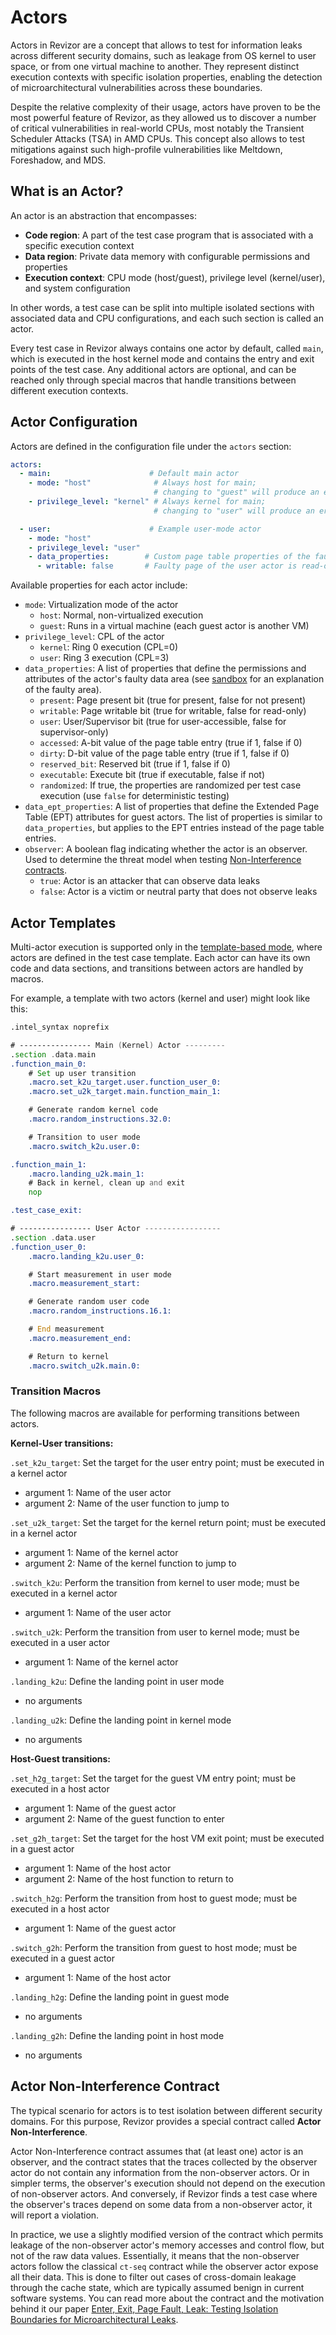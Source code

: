 # Actors

Actors in Revizor are a concept that allows to test for information leaks across different security domains, such as leakage from OS kernel to user space, or from one virtual machine to another. They represent distinct execution contexts with specific isolation properties, enabling the detection of microarchitectural vulnerabilities across these boundaries.

Despite the relative complexity of their usage, actors have proven to be the most powerful feature of Revizor, as they allowed us to discover a number of critical vulnerabilities in real-world CPUs, most notably the Transient Scheduler Attacks (TSA) in AMD CPUs. This concept also allows to test mitigations against such high-profile vulnerabilities like Meltdown, Foreshadow, and MDS.

## What is an Actor?

An actor is an abstraction that encompasses:

- **Code region**: A part of the test case program that is associated with a specific execution context
- **Data region**: Private data memory with configurable permissions and properties
- **Execution context**: CPU mode (host/guest), privilege level (kernel/user), and system configuration

In other words, a test case can be split into multiple isolated sections with associated data and CPU configurations, and each such section is called an actor.

Every test case in Revizor always contains one actor by default, called `main`, which is executed in the host kernel mode and contains the entry and exit points of the test case. Any additional actors are optional, and can be reached only through special macros that handle transitions between different execution contexts.

## Actor Configuration

Actors are defined in the configuration file under the `actors` section:

```yaml
actors:
  - main:                      # Default main actor
    - mode: "host"              # Always host for main;
                                # changing to "guest" will produce an error
    - privilege_level: "kernel" # Always kernel for main;
                                # changing to "user" will produce an error

  - user:                      # Example user-mode actor
    - mode: "host"
    - privilege_level: "user"
    - data_properties:        # Custom page table properties of the faulty page
      - writable: false       # Faulty page of the user actor is read-only
```

Available properties for each actor include:

* `mode`: Virtualization mode of the actor
    - `host`: Normal, non-virtualized execution
    - `guest`: Runs in a virtual machine (each guest actor is another VM)
* `privilege_level`: CPL of the actor
    - `kernel`: Ring 0 execution (CPL=0)
    - `user`: Ring 3 execution (CPL=3)
* `data_properties`: A list of properties that define the permissions and attributes of the actor's faulty data area (see [sandbox](../devel/sandbox.md) for an explanation of the faulty area).
    - `present`: Page present bit (true for present, false for not present)
    - `writable`: Page writable bit (true for writable, false for read-only)
    - `user`: User/Supervisor bit (true for user-accessible, false for supervisor-only)
    - `accessed`: A-bit value of the page table entry (true if 1, false if 0)
    - `dirty`: D-bit value of the page table entry (true if 1, false if 0)
    - `reserved_bit`: Reserved bit (true if 1, false if 0)
    - `executable`: Execute bit (true if executable, false if not)
    - `randomized`: If true, the properties are randomized per test case execution (use `false` for deterministic testing)
* `data_ept_properties`: A list of properties that define the Extended Page Table (EPT) attributes for guest actors. The list of properties is similar to `data_properties`, but applies to the EPT entries instead of the page table entries.
* `observer`: A boolean flag indicating whether the actor is an observer. Used to determine the threat model when testing [Non-Interference contracts](#actor-non-interference-contract).
    - `true`: Actor is an attacker that can observe data leaks
    - `false`: Actor is a victim or neutral party that does not observe leaks

## Actor Templates

Multi-actor execution is supported only in the [template-based mode](../user/templates.md), where actors are defined in the test case template. Each actor can have its own code and data sections, and transitions between actors are handled by macros.

For example, a template with two actors (kernel and user) might look like this:

```asm
.intel_syntax noprefix

# ---------------- Main (Kernel) Actor ---------
.section .data.main
.function_main_0:
    # Set up user transition
    .macro.set_k2u_target.user.function_user_0:
    .macro.set_u2k_target.main.function_main_1:

    # Generate random kernel code
    .macro.random_instructions.32.0:

    # Transition to user mode
    .macro.switch_k2u.user.0:

.function_main_1:
    .macro.landing_u2k.main_1:
    # Back in kernel, clean up and exit
    nop

.test_case_exit:

# ---------------- User Actor -----------------
.section .data.user
.function_user_0:
    .macro.landing_k2u.user_0:

    # Start measurement in user mode
    .macro.measurement_start:

    # Generate random user code
    .macro.random_instructions.16.1:

    # End measurement
    .macro.measurement_end:

    # Return to kernel
    .macro.switch_u2k.main.0:

```

### Transition Macros

The following macros are available for performing transitions between actors.

**Kernel-User transitions:**

`.set_k2u_target`: Set the target for the user entry point; must be executed in a kernel actor

* argument 1: Name of the user actor
* argument 2: Name of the user function to jump to

`.set_u2k_target`: Set the target for the kernel return point; must be executed in a kernel actor

* argument 1: Name of the kernel actor
* argument 2: Name of the kernel function to jump to

`.switch_k2u`: Perform the transition from kernel to user mode; must be executed in a kernel actor

- argument 1: Name of the user actor

`.switch_u2k`: Perform the transition from user to kernel mode; must be executed in a user actor

- argument 1: Name of the kernel actor

`.landing_k2u`: Define the landing point in user mode

- no arguments

`.landing_u2k`: Define the landing point in kernel mode

- no arguments

**Host-Guest transitions:**

`.set_h2g_target`: Set the target for the guest VM entry point; must be executed in a host actor

- argument 1: Name of the guest actor
- argument 2: Name of the guest function to enter

`.set_g2h_target`: Set the target for the host VM exit point; must be executed in a guest actor

- argument 1: Name of the host actor
- argument 2: Name of the host function to return to

`.switch_h2g`: Perform the transition from host to guest mode; must be executed in a host actor

- argument 1: Name of the guest actor

`.switch_g2h`: Perform the transition from guest to host mode; must be executed in a guest actor

- argument 1: Name of the host actor

`.landing_h2g`: Define the landing point in guest mode

- no arguments

`.landing_g2h`: Define the landing point in host mode

- no arguments

## Actor Non-Interference Contract

The typical scenario for actors is to test isolation between different security domains. For this purpose, Revizor provides a special contract called **Actor Non-Interference**.

Actor Non-Interference contract assumes that (at least one) actor is an observer, and the contract states that the traces collected by the observer actor do not contain any information from the non-observer actors. Or in simpler terms, the observer's execution should not depend on the execution of non-observer actors. And conversely, if Revizor finds a test case where the observer's traces depend on some data from a non-observer actor, it will report a violation.

In practice, we use a slightly modified version of the contract which permits leakage of the non-observer actor's memory accesses and control flow, but not of the raw data values. Essentially, it means that the non-observer actors follow the classical `ct-seq` contract while the observer actor expose all their data. This is done to filter out cases of cross-domain leakage through the cache state, which are typically assumed benign in current software systems. You can read more about the contract and the motivation behind it our paper [Enter, Exit, Page Fault, Leak: Testing Isolation Boundaries for Microarchitectural Leaks](https://aka.ms/enter-exit-leak).

